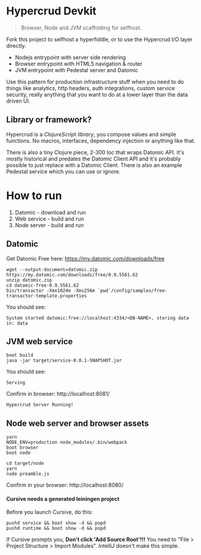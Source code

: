 # Hypercrud Devkit
> Browser, Node and JVM scaffolding for selfhost.

Fork this project to selfhost a hyperfiddle, or to use the Hypercrud I/O layer directly.

* Nodejs entrypoint with server side rendering
* Browser entrypoint with HTML5 navigation & router
* JVM entrypoint with Pedestal server and Datomic

Use this pattern for production infrastructure stuff when you need to do things like analytics, http headers, auth integrations, custom service security, really anything that you want to do at a lower layer than the data driven UI.

## Library or framework?

Hypercrud is a *ClojureScript library*, you compose values and simple functions. No macros, interfaces, dependency injection or anything like that.

There is also a tiny Clojure piece, 2-300 loc that wraps Datomic API. It's mostly historical and predates the Datomic Client API and it's probably possible to just replace with a Datomic Client. There is also an example Pedestal service which you can use or ignore.


# How to run

1. Datomic - download and run
2. Web service - build and run
3. Node server - build and run

## Datomic

Get Datomic Free here: https://my.datomic.com/downloads/free

    wget --output-document=datomic.zip https://my.datomic.com/downloads/free/0.9.5561.62
    unzip datomic.zip
    cd datomic-free-0.9.5561.62
    bin/transactor -Xmx1024m -Xms256m `pwd`/config/samples/free-transactor-template.properties
    
You should see:
    
    System started datomic:free://localhost:4334/<DB-NAME>, storing data in: data

## JVM web service

    boot build
    java -jar target/service-0.0.1-SNAPSHOT.jar
    
You should see:

    Serving

Confirm in browser: http://localhost:8081/

    Hypercrud Server Running!

## Node web server and browser assets

    yarn
    NODE_ENV=production node_modules/.bin/webpack
    boot browser
    boot node

    cd target/node
    yarn
    node preamble.js

Confirm in your browser: http://localhost:8080/

#### Cursive needs a generated leiningen project

Before you launch Cursive, do this:

    pushd service && boot show -d && popd
    pushd runtime && boot show -d && popd

If Cursive prompts you, **Don't click 'Add Source Root'!!!** You need to "File > Project Structure > Import Modules". IntelliJ doesn't make this simple.
